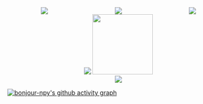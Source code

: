 <div style="display: flex; justify-content: center;">

  <div style="flex: 1; text-align: center;">
    <a href="https://bonjour-npy.github.io">
      <img src="https://img.shields.io/badge/Homepage-Peiyang_Ni-blue">
    </a>
  </div>

  <div style="flex: 1; text-align: center;">
    <a href="https://uestc.edu.cn">
      <img src="https://img.shields.io/badge/Postgraduate_School-UESTC-blue">
    </a>
  </div>

  <div style="flex: 1; text-align: center;">
    <a href="https://guet.edu.cn">
      <img src="https://img.shields.io/badge/Graduate_School-GUET-blue">
    </a>
  </div>

</div>


<div align="center">
  <img src="https://github-readme-stats.vercel.app/api/top-langs/?username=bonjour-npy&hide_title=true&hide_border=true&layout=compact&langs_count=6&text_color=000&icon_color=fff&bg_color=0,52fa5a,4dfcff,c64dff&theme=graywhite" />
  <img height="137px" src="https://github-readme-stats.vercel.app/api?username=bonjour-npy&hide_title=true&hide_border=true&show_icons=trueline_height=21&text_color=000&icon_color=000&bg_color=0,ea6161,ffc64d,fffc4d,52fa5a&theme=graywhite" />
</div>

<div align="center">
  <img src="https://github-readme-streak-stats.herokuapp.com/?user=bonjour-npy" />
</div>

[![bonjour-npy's github activity graph](https://github-readme-activity-graph.vercel.app/graph?username=bonjour-npy&theme=github#pic_center)](https://github.com/bonjour-npy/github-readme-activity-graph)
